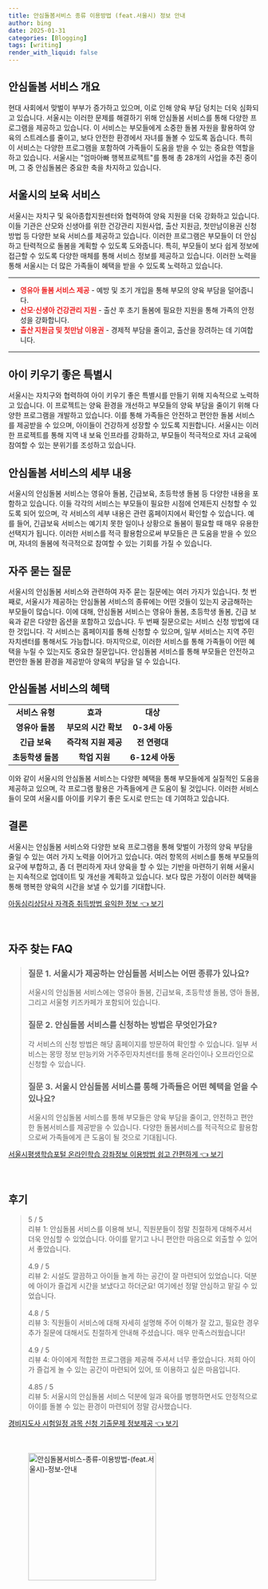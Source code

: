 ```yaml
---
title: 안심돌봄서비스 종류 이용방법 (feat.서울시) 정보 안내
author: bing
date: 2025-01-31
categories: [Blogging]
tags: [writing]
render_with_liquid: false
---
```



<h2 id='안심돌봄 서비스 개요'>안심돌봄 서비스 개요</h2>

<p>현대 사회에서 맞벌이 부부가 증가하고 있으며, 이로 인해 양육 부담 덩치는 더욱 심화되고 있습니다. 서울시는 이러한 문제를 해결하기 위해 안심돌봄 서비스를 통해 다양한 프로그램을 제공하고 있습니다. 이 서비스는 부모들에게 소중한 돌봄 자원을 활용하여 양육의 스트레스를 줄이고, 보다 안전한 환경에서 자녀를 돌볼 수 있도록 돕습니다. 특히 이 서비스는 다양한 프로그램을 포함하여 가족들이 도움을 받을 수 있는 중요한 역할을 하고 있습니다. 서울시는 "엄마아빠 행복프로젝트"를 통해 총 28개의 사업을 추진 중이며, 그 중 안심돌봄은 중요한 축을 차지하고 있습니다.</p>

<h2 id='서울시의 보육 서비스'>서울시의 보육 서비스</h2>

<p>서울시는 자치구 및 육아종합지원센터와 협력하여 양육 지원을 더욱 강화하고 있습니다. 이들 기관은 산모와 신생아를 위한 건강관리 지원사업, 출산 지원금, 첫만남이용권 신청 방법 등 다양한 보육 서비스를 제공하고 있습니다. 이러한 프로그램은 부모들이 더 안심하고 탄력적으로 돌봄을 계획할 수 있도록 도와줍니다. 특히, 부모들이 보다 쉽게 정보에 접근할 수 있도록 다양한 매체를 통해 서비스 정보를 제공하고 있습니다. 이러한 노력을 통해 서울시는 더 많은 가족들이 혜택을 받을 수 있도록 노력하고 있습니다.</p>

<hr />

<ul>
    <li><b><span style="color: #ee2323;">영유아 돌봄 서비스 제공</span></b> - 예방 및 조기 개입을 통해 부모의 양육 부담을 덜어줍니다.</li>
    <li><b><span style="color: #ee2323;">산모·신생아 건강관리 지원</span></b> - 출산 후 초기 돌봄에 필요한 지원을 통해 가족의 안정성을 강화합니다.</li>
    <li><b><span style="color: #ee2323;">출산 지원금 및 첫만남 이용권</span></b> - 경제적 부담을 줄이고, 출산을 장려하는 데 기여합니다.</li>
</ul>

<hr />

<h2 id='아이 키우기 좋은 특별시'>아이 키우기 좋은 특별시</h2>

<p>서울시는 자치구와 협력하여 아이 키우기 좋은 특별시를 만들기 위해 지속적으로 노력하고 있습니다. 이 프로젝트는 양육 환경을 개선하고 부모들의 양육 부담을 줄이기 위해 다양한 프로그램을 개발하고 있습니다. 이를 통해 가족들은 안전하고 편안한 돌봄 서비스를 제공받을 수 있으며, 아이들이 건강하게 성장할 수 있도록 지원합니다. 서울시는 이러한 프로젝트를 통해 지역 내 보육 인프라를 강화하고, 부모들이 적극적으로 자녀 교육에 참여할 수 있는 분위기를 조성하고 있습니다.</p>

<h2 id='안심돌봄 서비스의 세부 내용'>안심돌봄 서비스의 세부 내용</h2>

<p>서울시의 안심돌봄 서비스는 영유아 돌봄, 긴급보육, 초등학생 돌봄 등 다양한 내용을 포함하고 있습니다. 이들 각각의 서비스는 부모들이 필요한 시점에 언제든지 신청할 수 있도록 되어 있으며, 각 서비스의 세부 내용은 관련 홈페이지에서 확인할 수 있습니다. 예를 들어, 긴급보육 서비스는 예기치 못한 일이나 상황으로 돌봄이 필요할 때 매우 유용한 선택지가 됩니다. 이러한 서비스를 적극 활용함으로써 부모들은 큰 도움을 받을 수 있으며, 자녀의 돌봄에 적극적으로 참여할 수 있는 기회를 가질 수 있습니다.</p>

<h2 id='자주 묻는 질문'>자주 묻는 질문</h2>

<p>서울시의 안심돌봄 서비스와 관련하여 자주 묻는 질문에는 여러 가지가 있습니다. 첫 번째로, 서울시가 제공하는 안심돌봄 서비스의 종류에는 어떤 것들이 있는지 궁금해하는 부모들이 많습니다. 이에 대해, 안심돌봄 서비스는 영유아 돌봄, 초등학생 돌봄, 긴급 보육과 같은 다양한 옵션을 포함하고 있습니다. 두 번째 질문으로는 서비스 신청 방법에 대한 것입니다. 각 서비스는 홈페이지를 통해 신청할 수 있으며, 일부 서비스는 지역 주민 자치센터를 통해서도 가능합니다. 마지막으로, 이러한 서비스를 통해 가족들이 어떤 혜택을 누릴 수 있는지도 중요한 질문입니다. 안심돌봄 서비스를 통해 부모들은 안전하고 편안한 돌봄 환경을 제공받아 양육의 부담을 덜 수 있습니다.</p>

<h2 id='안심돌봄 서비스의 혜택'>안심돌봄 서비스의 혜택</h2>

<table>
    <tr>
        <td style="text-align: center; height: 17px;"><b>서비스 유형</b></td>
        <td style="text-align: center; height: 17px;"><b>효과</b></td>
        <td style="text-align: center; height: 17px;"><b>대상</b></td>
    </tr>
    <tr>
        <td style="text-align: center; height: 17px;"><b>영유아 돌봄</b></td>
        <td style="text-align: center; height: 17px;"><b>부모의 시간 확보</b></td>
        <td style="text-align: center; height: 17px;"><b>0-3세 아동</b></td>
    </tr>
    <tr>
        <td style="text-align: center; height: 17px;"><b>긴급 보육</b></td>
        <td style="text-align: center; height: 17px;"><b>즉각적 지원 제공</b></td>
        <td style="text-align: center; height: 17px;"><b>전 연령대</b></td>
    </tr>
    <tr>
        <td style="text-align: center; height: 17px;"><b>초등학생 돌봄</b></td>
        <td style="text-align: center; height: 17px;"><b>학업 지원</b></td>
        <td style="text-align: center; height: 17px;"><b>6-12세 아동</b></td>
    </tr>
</table>

<p>이와 같이 서울시의 안심돌봄 서비스는 다양한 혜택을 통해 부모들에게 실질적인 도움을 제공하고 있으며, 각 프로그램 활용은 가족들에게 큰 도움이 될 것입니다. 이러한 서비스들이 모여 서울시를 아이를 키우기 좋은 도시로 만드는 데 기여하고 있습니다.</p>

<h2 id='결론'>결론</h2>

<p>서울시는 안심돌봄 서비스와 다양한 보육 프로그램을 통해 맞벌이 가정의 양육 부담을 줄일 수 있는 여러 가지 노력을 이어가고 있습니다. 여러 항목의 서비스를 통해 부모들의 요구에 부합하고, 좀 더 편리하게 자녀 양육을 할 수 있는 기반을 마련하기 위해 서울시는 지속적으로 업데이트 및 개선을 계획하고 있습니다. 보다 많은 가정이 이러한 혜택을 통해 행복한 양육의 시간을 보낼 수 있기를 기대합니다.</p>


<p><a class="click-button" title="아동심리상담사 자격증 취득방법 유익한 정보" href="https://greenforu.github.io/posts/%EC%95%84%EB%8F%99%EC%8B%AC%EB%A6%AC%EC%83%81%EB%8B%B4%EC%82%AC-%EC%9E%90%EA%B2%A9%EC%A6%9D-%EC%B7%A8%EB%93%9D%EB%B0%A9%EB%B2%95-%EC%9C%A0%EC%9D%B5%ED%95%9C-%EC%A0%95%EB%B3%B4/" rel="dofollow">아동심리상담사 자격증 취득방법 유익한 정보 👈 보기</a></p><br>
<h2 id='자주_찾는_FAQ'>자주 찾는 FAQ</h2>
<div itemscope="" itemtype="https://schema.org/FAQPage"> 
<blockquote> 
<div itemscope="" itemprop="mainEntity" itemtype="https://schema.org/Question"> 
<h3 itemprop="name">질문 1. 서울시가 제공하는 안심돌봄 서비스는 어떤 종류가 있나요?</h3> 
<div itemscope="" itemprop="acceptedAnswer" itemtype="https://schema.org/Answer"> 
<span itemprop="text"> 
<p>서울시의 안심돌봄 서비스에는 영유아 돌봄, 긴급보육, 초등학생 돌봄, 영아 돌봄, 그리고 서울형 키즈카페가 포함되어 있습니다.</p> 
</span> 
</div> 
</div> 

<div itemscope="" itemprop="mainEntity" itemtype="https://schema.org/Question"> 
<h3 itemprop="name">질문 2. 안심돌봄 서비스를 신청하는 방법은 무엇인가요?</h3> 
<div itemscope="" itemprop="acceptedAnswer" itemtype="https://schema.org/Answer"> 
<span itemprop="text"> 
<p>각 서비스의 신청 방법은 해당 홈페이지를 방문하여 확인할 수 있습니다. 일부 서비스는 몽땅 정보 만능키와 거주주민자치센터를 통해 온라인이나 오프라인으로 신청할 수 있습니다.</p> 
</span> 
</div> 
</div> 

<div itemscope="" itemprop="mainEntity" itemtype="https://schema.org/Question"> 
<h3 itemprop="name">질문 3. 서울시 안심돌봄 서비스를 통해 가족들은 어떤 혜택을 얻을 수 있나요?</h3> 
<div itemscope="" itemprop="acceptedAnswer" itemtype="https://schema.org/Answer"> 
<span itemprop="text"> 
<p>서울시의 안심돌봄 서비스를 통해 부모들은 양육 부담을 줄이고, 안전하고 편안한 돌봄서비스를 제공받을 수 있습니다. 다양한 돌봄서비스를 적극적으로 활용함으로써 가족들에게 큰 도움이 될 것으로 기대됩니다.</p> 
</span> 
</div> 
</div> 
</blockquote> 
</div>
<p><a class="click-button" title="서울시평생학습포털 온라인학습 강좌정보 이용방법 쉽고 간편하게" href="https://greenforu.github.io/posts/%EC%84%9C%EC%9A%B8%EC%8B%9C%ED%8F%89%EC%83%9D%ED%95%99%EC%8A%B5%ED%8F%AC%ED%84%B8-%EC%98%A8%EB%9D%BC%EC%9D%B8%ED%95%99%EC%8A%B5-%EA%B0%95%EC%A2%8C%EC%A0%95%EB%B3%B4-%EC%9D%B4%EC%9A%A9%EB%B0%A9%EB%B2%95-%EC%89%BD%EA%B3%A0-%EA%B0%84%ED%8E%B8%ED%95%98%EA%B2%8C/" rel="dofollow">서울시평생학습포털 온라인학습 강좌정보 이용방법 쉽고 간편하게 👈 보기</a></p><br>
<h2 id='후기'>후기</h2>
<div itemscope itemtype="https://schema.org/Product">
  <blockquote>
  <div itemprop="review" itemscope itemtype="https://schema.org/Review">
      <div itemprop="reviewRating" itemscope itemtype="https://schema.org/Rating"> <span itemprop="ratingValue">5</span> / <span itemprop="bestRating">5</span> </div>
      <span itemprop="reviewBody">리뷰 1: 안심돌봄 서비스를 이용해 보니, 직원분들이 정말 친절하게 대해주셔서 더욱 안심할 수 있었습니다. 아이를 맡기고 나니 편안한 마음으로 외출할 수 있어서 좋았습니다.</span>
  </div>
  <br>
  <div itemprop="review" itemscope itemtype="https://schema.org/Review">
      <div itemprop="reviewRating" itemscope itemtype="https://schema.org/Rating"> <span itemprop="ratingValue">4.9</span> / <span itemprop="bestRating">5</span> </div>
      <span itemprop="reviewBody">리뷰 2: 시설도 깔끔하고 아이들 놀게 하는 공간이 잘 마련되어 있었습니다. 덕분에 아이가 즐겁게 시간을 보냈다고 하더군요! 여기에선 정말 안심하고 맡길 수 있었습니다.</span>
  </div>
  <br>
  <div itemprop="review" itemscope itemtype="https://schema.org/Review">
      <div itemprop="reviewRating" itemscope itemtype="https://schema.org/Rating"> <span itemprop="ratingValue">4.8</span> / <span itemprop="bestRating">5</span> </div>
      <span itemprop="reviewBody">리뷰 3: 직원들이 서비스에 대해 자세히 설명해 주어 이해가 잘 갔고, 필요한 경우 추가 질문에 대해서도 친절하게 안내해 주셨습니다. 매우 만족스러웠습니다!</span>
  </div>
  <br>
  <div itemprop="review" itemscope itemtype="https://schema.org/Review">
      <div itemprop="reviewRating" itemscope itemtype="https://schema.org/Rating"> <span itemprop="ratingValue">4.9</span> / <span itemprop="bestRating">5</span> </div>
      <span itemprop="reviewBody">리뷰 4: 아이에게 적합한 프로그램을 제공해 주셔서 너무 좋았습니다. 저희 아이가 즐겁게 놀 수 있는 공간이 마련되어 있어, 또 이용하고 싶은 마음입니다.</span>
  </div>
  <br>
  <div itemprop="review" itemscope itemtype="https://schema.org/Review">
      <div itemprop="reviewRating" itemscope itemtype="https://schema.org/Rating"> <span itemprop="ratingValue">4.85</span> / <span itemprop="bestRating">5</span> </div>
      <span itemprop="reviewBody">리뷰 5: 서울시의 안심돌봄 서비스 덕분에 일과 육아를 병행하면서도 안정적으로 아이를 돌볼 수 있는 환경이 마련되어 정말 감사했습니다.</span>
  </div>
  </blockquote>
</div>
<p><a class="click-button" title="경비지도사 시험일정 과목 신청 기출문제 정보제공" href="https://greenforu.github.io/posts/%EA%B2%BD%EB%B9%84%EC%A7%80%EB%8F%84%EC%82%AC-%EC%8B%9C%ED%97%98%EC%9D%BC%EC%A0%95-%EA%B3%BC%EB%AA%A9-%EC%8B%A0%EC%B2%AD-%EA%B8%B0%EC%B6%9C%EB%AC%B8%EC%A0%9C-%EC%A0%95%EB%B3%B4%EC%A0%9C%EA%B3%B5/" rel="dofollow">경비지도사 시험일정 과목 신청 기출문제 정보제공 👈 보기</a></p><br>
<figure class="image"><img src="https://greenforu.github.io/assets/img/thumbnail/안심돌봄서비스-종류-이용방법-(feat.서울시)-정보-안내.webp" alt="안심돌봄서비스-종류-이용방법-(feat.서울시)-정보-안내" width="256" height="256"></figure>